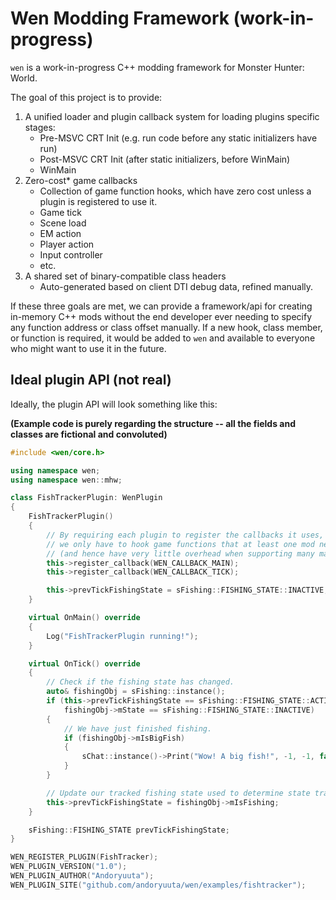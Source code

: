 # Wen Modding Framework (work-in-progress)
`wen` is a work-in-progress C++ modding framework for Monster Hunter: World.

The goal of this project is to provide:
1. A unified loader and plugin callback system for loading plugins specific stages:
    * Pre-MSVC CRT Init (e.g. run code before any static initializers have run)
    * Post-MSVC CRT Init (after static initializers, before WinMain)
    * WinMain
2. Zero-cost\* game callbacks
    * Collection of game function hooks, which have zero cost unless a plugin is registered to use it. 
    * Game tick
    * Scene load
    * EM action
    * Player action
    * Input controller
    * etc.
3. A shared set of binary-compatible class headers
    * Auto-generated based on client DTI debug data, refined manually.


If these three goals are met, we can provide a framework/api for creating in-memory C++ mods without the end developer ever needing to specify any function address or class offset manually. If a new hook, class member, or function is required, it would be added to `wen` and available to everyone who might want to use it in the future.

## Ideal plugin API (not real)
Ideally, the plugin API will look something like this:

**(Example code is purely regarding the structure -- all the fields and classes are fictional and convoluted)**
```cpp
#include <wen/core.h>

using namespace wen;
using namespace wen::mhw;

class FishTrackerPlugin: WenPlugin
{
    FishTrackerPlugin()
    {
        // By requiring each plugin to register the callbacks it uses,
        // we only have to hook game functions that at least one mod needs.
        // (and hence have very little overhead when supporting many many callbacks)
        this->register_callback(WEN_CALLBACK_MAIN);
        this->register_callback(WEN_CALLBACK_TICK);

        this->prevTickFishingState = sFishing::FISHING_STATE::INACTIVE;
    }

    virtual OnMain() override
    {
        Log("FishTrackerPlugin running!");
    }

    virtual OnTick() override
    {
        // Check if the fishing state has changed.
        auto& fishingObj = sFishing::instance();
        if (this->prevTickFishingState == sFishing::FISHING_STATE::ACTIVE &&
            fishingObj->mState == sFishing::FISHING_STATE::INACTIVE)
        {
            // We have just finished fishing.
            if (fishingObj->mIsBigFish)
            {
                sChat::instance()->Print("Wow! A big fish!", -1, -1, false);
            }
        }

        // Update our tracked fishing state used to determine state transitions.
        this->prevTickFishingState = fishingObj->mIsFishing;
    }

    sFishing::FISHING_STATE prevTickFishingState;
}

WEN_REGISTER_PLUGIN(FishTracker);
WEN_PLUGIN_VERSION("1.0");
WEN_PLUGIN_AUTHOR("Andoryuuta");
WEN_PLUGIN_SITE("github.com/andoryuuta/wen/examples/fishtracker");

```